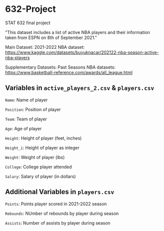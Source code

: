 # 632-Project
STAT 632 final project

"This dataset includes a list of active NBA players and their information taken from ESPN on 8th of September 2021."

Main Dataset: 2021-2022 NBA dataset: https://www.kaggle.com/datasets/buyuknacar/202122-nba-season-active-nba-players

Supplementary Datasets: Past Seasons NBA datasets: https://www.basketball-reference.com/awards/all_league.html

## Variables in `active_players_2.csv` & `players.csv`

`Name`: Name of player

`Position`: Position of player

`Team`: Team of player

`Age`: Age of player

`Height`: Height of player (feet, inches)

`Height_i`: Height of player as integer

`Weight`: Weight of player (lbs)

`College`: College player attended

`Salary`: Salary of player (in dollars)

## Additional Variables in `players.csv`

`Points`: Points player scored in 2021-2022 season

`Rebounds`: NUmber of rebounds by player during season

`Assists`: Number of assists by player during season
